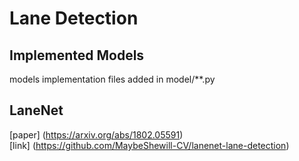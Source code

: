 # Lane Detection

## Implemented Models

models implementation files added in model/**.py

## LaneNet <br />
[paper] (https://arxiv.org/abs/1802.05591)<br />
[link] (https://github.com/MaybeShewill-CV/lanenet-lane-detection)<br />